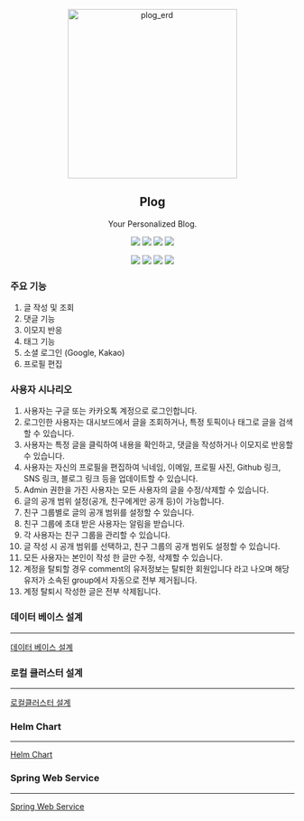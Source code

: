 <p align="center">
  <img width="300" alt="plog_erd" src="https://github.com/christopher3810/plog_repo/assets/61622657/565160d5-e31c-4694-9488-a6656d397859">
</p>

<h2 align="center">Plog</h2>

<p align="center">
  Your Personalized Blog.<br>
</p>

<p align="center">
  <!-- 기본 뱃지들 -->
  <img src="https://img.shields.io/github/stars/christopher3810/plog_repo?style=social">
  <img src="https://img.shields.io/github/issues/christopher3810/plog_repo">
  <img src="https://img.shields.io/github/issues-pr/christopher3810/plog_repo">
  <img src="https://img.shields.io/github/license/christopher3810/plog_repo">
</p>

<p align="center">
  <!-- 추가적인 뱃지들 -->
  <img src="https://img.shields.io/github/last-commit/christopher3810/plog_repo">
  <img src="https://img.shields.io/github/forks/christopher3810/plog_repo?style=social">
  <img src="https://img.shields.io/github/languages/count/christopher3810/plog_repo">
  <img src="https://img.shields.io/github/release/christopher3810/plog_repo">
</p>

### 주요 기능

1. 글 작성 및 조회
2. 댓글 기능
3. 이모지 반응
4. 태그 기능
5. 소셜 로그인 (Google, Kakao)
6. 프로필 편집

### 사용자 시나리오
1. 사용자는 구글 또는 카카오톡 계정으로 로그인합니다.
2. 로그인한 사용자는 대시보드에서 글을 조회하거나, 특정 토픽이나 태그로 글을 검색할 수 있습니다.
3. 사용자는 특정 글을 클릭하여 내용을 확인하고, 댓글을 작성하거나 이모지로 반응할 수 있습니다.
4. 사용자는 자신의 프로필을 편집하여 닉네임, 이메일, 프로필 사진, Github 링크, SNS 링크, 블로그 링크 등을 업데이트할 수 있습니다.
5. Admin 권한을 가진 사용자는 모든 사용자의 글을 수정/삭제할 수 있습니다.
6. 글의 공개 범위 설정(공개, 친구에게만 공개 등)이 가능합니다.
7. 친구 그룹별로 글의 공개 범위를 설정할 수 있습니다.
8. 친구 그룹에 초대 받은 사용자는 알림을 받습니다.
9. 각 사용자는 친구 그룹을 관리할 수 있습니다.
10. 글 작성 시 공개 범위를 선택하고, 친구 그룹의 공개 범위도 설정할 수 있습니다.
11. 모든 사용자는 본인이 작성 한 글만 수정, 삭제할 수 있습니다.
12. 계정을 탈퇴할 경우 comment의 유저정보는 탈퇴한 회원입니다 라고 나오며 해당 유저가 소속된 group에서 자동으로 전부 제거됩니다.
13. 계정 탈퇴시 작성한 글은 전부 삭제됩니다.

### 데이터 베이스 설계
---
[데이터 베이스 설계](https://github.com/christopher3810/plog_repo/blob/master/DATABASE_DESIGN.md)

### 로컬 클러스터 설계
---
[로컬클러스터 설계](https://github.com/christopher3810/plog_repo/blob/master/Clustering%20Arch.md)

### Helm Chart
---
[Helm Chart](https://github.com/christopher3810/plog_repo/tree/master/HelmChart)

### Spring Web Service
---
[Spring Web Service](https://github.com/christopher3810/plog_repo/tree/master/plog-webapp)
